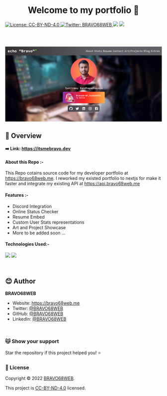 <h1 align="center">Welcome to my portfolio 👋</h1>

<a href="LICENSE" target="_blank">
  <img alt="License: CC-BY-ND-4.0" src="https://forthebadge.com/images/badges/cc-by-nd.svg" />
</a>
<!-- [![License: CC BY-ND 4.0](https://img.shields.io/badge/License-CC%20BY--ND%204.0-lightgrey.svg)](https://creativecommons.org/licenses/by-nd/4.0/) -->
<a href="https://twitter.com/BRAVO68WEB" target="_blank">
  <img alt="Twitter: BRAVO68WEB" src="https://img.shields.io/twitter/follow/BRAVO68WEB.svg?style=social" />
</a>
<img src="https://forthebadge.com/images/badges/built-with-love.svg" />
<img src="https://forthebadge.com/images/badges/made-with-javascript.svg" />

<br><br>

<img src="./screenshots/1.png" />

<br>

## 📜 Overview

#### ➡️ Link: https://itsmebravo.dev

#### About this Repo :-

This Repo cotains source code for my developer portfolio at https://bravo68web.me. I reworked my existed portfolio to nextjs for make it faster and integrate my existing API at https://api.bravo68web.me

#### Features :-

- Discord Integration
- Online Status Checker
- Resume Embed
- Custom User Stats representations
- Art and Project Showcase
- More to be added soon ...

#### Technologies Used:-

<img src="https://img.shields.io/badge/Node.js-339933?style=for-the-badge&logo=nodedotjs&logoColor=white&color=green"> <img src="https://img.shields.io/badge/next.js-000000?style=for-the-badge&logo=nextdotjs&logoColor=white&color=grey">

<br>

## 😊 Author

**BRAVO68WEB**

- Website: https://bravo68web.me
- Twitter: [@BRAVO68WEB](https://twitter.com/BRAVO68WEB)
- GitHub: [@BRAVO68WEB](https://github.com/BRAVO68WEB)
- LinkedIn: [@BRAVO68WEB](https://linkedin.com/in/BRAVO68WEB)

<br>

### 😽 Show your support

Star the repository if this project helped you! ⭐️

### 📝 License

Copyright © 2022 [BRAVO68WEB](https://github.com/BRAVO68WEB).

This project is [CC-BY-ND-4.0](LICENSE) licensed.
